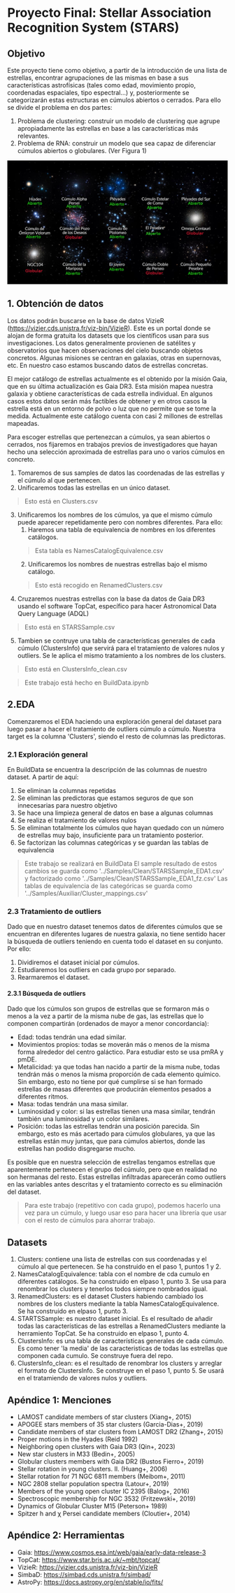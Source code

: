 # Proyecto Final: Stellar Association Recognition System (STARS)
## Objetivo
Este proyecto tiene como objetivo, a partir de la introducción de una lista de estrellas, encontrar agrupaciones de las mismas en base a sus características astrofísicas (tales como edad, movimiento propio, coordenadas espaciales, tipo espectral...) y, posteriormente se categorizarán estas estructuras en cúmulos abiertos o cerrados. Para ello se divide el problema en dos partes:
1. Problema de clustering: construir un modelo de clustering que agrupe apropiadamente las estrellas en base a las características más relevantes.
2. Problema de RNA: construir un modelo que sea capaz de diferenciar cúmulos abiertos o globulares. (Ver Figura 1)

![Figura 1: tipos de cúmulos.](./TiposCumulo.jpg)

## 1. Obtención de datos
Los datos podrán buscarse en la base de datos VizieR (https://vizier.cds.unistra.fr/viz-bin/VizieR). Este es un portal donde se alojan de forma gratuita los datasets que los científicos usan para sus investigaciones. Los datos generalmente provienen de satélites y observatorios que hacen observaciones del cielo buscando objetos concretos. Algunas misiones se centran en galaxias, otras en supernovas, etc. En nuestro caso estamos buscando datos de estrellas concretas.

El mejor catálogo de estrellas actualmente es el obtenido por la misión Gaia, que en su última actualización es Gaia DR3. Esta misión mapea nuestra galaxia y obtiene características de cada estrella individual. En algunos casos estos datos serán más factibles de obtener y en otros casos la estrella está en un entorno de polvo o luz que no permite que se tome la medida. Actualmente este catálogo cuenta con casi 2 millones de estrellas mapeadas. 

Para escoger estrellas que pertenezcan a cúmulos, ya sean abiertos o cerrados, nos fijaremos en trabajos previos de investigadores que hayan hecho una selección aproximada de estrellas para uno o varios cúmulos en concreto. 
1. Tomaremos de sus samples de datos las coordenadas de las estrellas y el cúmulo al que pertenecen.
2. Unificaremos todas las estrellas en un único dataset.
> Esto está en Clusters.csv
3. Unificaremos los nombres de los cúmulos, ya que el mismo cúmulo puede aparecer repetidamente pero con nombres diferentes. Para ello:
   1. Haremos una tabla de equivalencia de nombres en los diferentes catálogos.
   > Esta tabla es NamesCatalogEquivalence.csv
   2. Unificaremos los nombres de nuestras estrellas bajo el mismo catálogo.
   > Esto está recogido en RenamedClusters.csv
4. Cruzaremos nuestras estrellas con la base da datos de Gaia DR3 usando el software TopCat, específico para hacer Astronomical Data Query Language (ADQL)
> Esto está en STARSSample.csv

5. Tambien se contruye una tabla de características generales de cada cúmulo (ClustersInfo) que servirá para el tratamiento de valores nulos y outliers. Se le aplica el mismo tratamiento a los nombres de los clusters.
> Esto está en ClustersInfo_clean.csv

> Este trabajo está hecho en BuildData.ipynb

## 2.EDA

Comenzaremos el EDA haciendo una exploración general del dataset para luego pasar a hacer el tratamiento de outliers cúmulo a cúmulo. Nuestra target es la columna 'Clusters', siendo el resto de columnas las predictoras.

### 2.1 Exploración general
En BuildData se encuentra la descripción de las columnas de nuestro dataset. A partir de aquí:

1. Se eliminan la columnas repetidas
2. Se eliminan las predictoras que estamos seguros de que son innecesarias para nuestro objetivo
3. Se hace una limpieza general de datos en base a algunas columnas
4. Se realiza el tratamiento de valores nulos
5. Se eliminan totalmente los cúmulos que hayan quedado con un número de estrellas muy bajo, insuficiente para un tratamiento posterior.
6. Se factorizan las columnas categóricas y se guardan las tablas de equivalencia

> Este trabajo se realizará en BuildData
> El sample resultado de estos cambios se guarda como '../Samples/Clean/STARSSample_EDA1.csv' y factorizado como '../Samples/Clean/STARSSample_EDA1_fz.csv'
> Las tablas de equivalencia de las categóricas se guarda como '../Samples/Auxiliar/Cluster_mappings.csv'

### 2.3 Tratamiento de outliers
Dado que en nuestro dataset tenemos datos de diferentes cúmulos que se encuentran en diferentes lugares de nuestra galaxia, no tiene sentido hacer la búsqueda de outliers teniendo en cuenta todo el dataset en su conjunto. Por ello:
1. Dividiremos el dataset inicial por cúmulos.
2. Estudiaremos los outliers en cada grupo por separado.
3. Rearmaremos el dataset.

#### 2.3.1 Búsqueda de outliers
Dado que los cúmulos son grupos de estrellas que se formaron más o menos a la vez a partir de la misma nube de gas, las estrellas que lo componen compartirán (ordenados de mayor a menor concordancia):
- Edad: todas tendrán una edad similar.
- Movimientos propios: todas se moverán más o menos de la misma forma alrededor del centro galáctico. Para estudiar esto se usa pmRA y pmDE.
- Metalicidad: ya que todas han nacido a partir de la misma nube, todas tendrán más o menos la misma proporción de cada elemento químico. Sin embargo, esto no tiene por qué cumplirse si se han formado estrellas de masas diferentes que producirán elementos pesados a diferentes ritmos.
- Masa: todas tendrán una masa similar.
- Luminosidad y color: si las estrellas tienen una masa similar, tendrán también una luminosidad y un color similares.
- Posición: todas las estrellas tendrán una posición parecida. Sin embargo, esto es más acertado para cúmulos globulares, ya que las estrellas están muy juntas, que para cúmulos abiertos, donde las estrellas han podido disgregarse mucho.

Es posible que en nuestra selección de estrellas tengamos estrellas que aparentemente pertenecen el grupo del cúmulo, pero que en realidad no son hermanas del resto. Estas estrellas infiltradas aparecerán como outliers en las variables antes descritas y el tratamiento correcto es su eliminación del dataset.

> Para este trabajo (repetitivo con cada grupo), podemos hacerlo una vez para un cúmulo, y luego usar eso para hacer una librería que usar con el resto de cúmulos para ahorrar trabajo.

## Datasets

1. Clusters: contiene una lista de estrellas con sus coordenadas y el cúmulo al que pertenecen. Se ha construido en el paso 1, puntos 1 y 2.
2. NamesCatalogEquivalence: tabla con el nombre de cda cumulo en diferentes catálogos. Se ha construido en elpaso 1, punto 3. Se usa para renombrar los clusters y tenerlos todos siempre nombrados igual.
3. RenamedClusters: es el dataset Clusters habiendo cambiado los nombres de los clusters mediante la tabla NamesCatalogEquivalence. Se ha construido en elpaso 1, punto 3.
4. STARTSSample: es nuestro dataset inicial. Es el resultado de añadir todas las características de las estrellas a RenamedClusters mediante la herramiento TopCat. Se ha construido en elpaso 1, punto 4.
5. ClustersInfo: es una tabla de características generales de cada cúmulo. Es como tener 'la media' de las caracteristicas de todas las estrellas que componen cada cumulo. Se construye fuera del repo.
6. ClustersInfo_clean: es el resultado de renombrar los clusters y arreglar el formato de ClustersInfo. Se construye en el paso 1, punto 5. Se usará en el tratamiendo de valores nulos y outliers.


## Apéndice 1: Menciones
- LAMOST candidate members of star clusters (Xiang+, 2015)
- APOGEE stars members of 35 star clusters (Garcia-Dias+, 2019)
- Candidate members of star clusters from LAMOST DR2 (Zhang+, 2015)
- Proper motions in the Hyades (Reid 1992)
- Neighboring open clusters with Gaia DR3 (Qin+, 2023)
- New star clusters in M33 (Bedin+, 2005)
- Globular clusters members with Gaia DR2 (Bustos Fierro+, 2019)
- Stellar rotation in young clusters. II. (Huang+, 2006)
- Stellar rotation for 71 NGC 6811 members (Meibom+, 2011)
- NGC 2808 stellar population spectra (Latour+, 2019)
- Members of the young open cluster IC 2395 (Balog+, 2016)
- Spectroscopic membership for NGC 3532 (Fritzewski+, 2019)
- Dynamics of Globular Cluster M15 (Peterson+ 1989)
- Spitzer h and χ Persei candidate members (Cloutier+, 2014)

## Apéndice 2: Herramientas
  
- Gaia: https://www.cosmos.esa.int/web/gaia/early-data-release-3
- TopCat: https://www.star.bris.ac.uk/~mbt/topcat/
- VizieR: https://vizier.cds.unistra.fr/viz-bin/VizieR
- SimbaD: https://simbad.cds.unistra.fr/simbad/
- AstroPy: https://docs.astropy.org/en/stable/io/fits/
